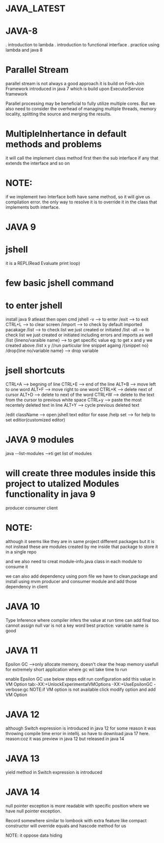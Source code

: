 # JAVA_LATEST

# JAVA-8

. introduction to lambda
. introduction to functional interface
. practice using lambda and java 8

# Parallel Stream

parallel stream is not always a good approach
it is build on Fork-Join Framework introduced in java 7
which is build upon ExecutorService framework

Parallel processing may be beneficial to fully utilize multiple cores.
But we also need to consider the overhead of managing multiple threads,
memory locality, splitting the source and merging the results.

# MultipleInhertance in default methods and problems

it will call the implement class method first
then the sub interface if any that extends the interface
and so on

# NOTE:

if we implement two Interface both have same method,
so it will give us compilation error.
the only way to resolve it is to override it in the class that
implements both interface.

# JAVA 9

# jshell

it is a REPL(Read Evaluate print loop)

# few basic jshell command

# to enter jshell

install java 9 atleast then open cmd
jshell -v --> to enter
/exit --> to exit
CTRL+L --> to clear screen
/import --> to check by default imported pacakage
/list --> to check list we just created or initiated
/list -all --> to check list we just created or initiated including errors and imports as well
/list {lineno/varaible name} --> to get specific value
eg: to get x and y we created above
/list x y
//run particular line snippet againg
/{snippet no}
/drop{line no/variable name} --> drop variable

# jsell shortcuts

CTRL+A --> begning of line
CTRL+E --> end of the line
ALT+B --> move left to one word
ALT+F --> move right to one word
CTRL+K --> delete next of cursor
ALT+D --> delete to next of the word
CTRL+W --> delete to the text from the cursor to previous white space
CTRL+y --> paste the most recentely deleted text in line
ALT+Y --> cycle previous deleted text

/edit className --> open jshell text editor for ease
/help set --> for help to set editior(customized editor)

# JAVA 9 modules

java --list-modules -->ti get list of modules

# will create three modules inside this project to utalized Modules functionality in java 9

producer
consumer
client

# NOTE:

although it seems like they are in same project different packages
but it is not instead these are modules created by me inside that package
to store it in a single repo

and we also need to creat module-info.java class in each module to consume it

we can also add dependency using pom file we have to clean,package and install using mvm
producer and consumer module
and add those dependency in client

# JAVA 10

Type Inference
where compiler infers the value at run time
can add final too
cannot assign null
var is not a key word
best practice: variable name is good

# JAVA 11

Epsilon GC -->only allocate memory, doesn't clear the heap memory
usefull for extremely short application where gc wil take time to run

enable Epsilon GC use below steps
edit run configuration
add this value in VM Option tab:-XX:+UnlockExperimentalVMOptions -XX:+UseEpsilonGC -verbose:gc
NOTE:if VM option is not available click modify option and add VM Option

# JAVA 12

although Switch expression is introduced in java 12 for some reason it was throwing
compile time error in intellij.
so have to download java 17 here.
reason:coz it was preview in java 12 but released in java 14

# JAVA 13

yield method in Switch expression is introduced

# JAVA 14

null pointer exception is more readable with specific position where we have null pointer exception.

Record somewhere similar to lombook with extra feature like
compact constructor
will override equals and hascode method for us

NOTE: it oppose data hiding